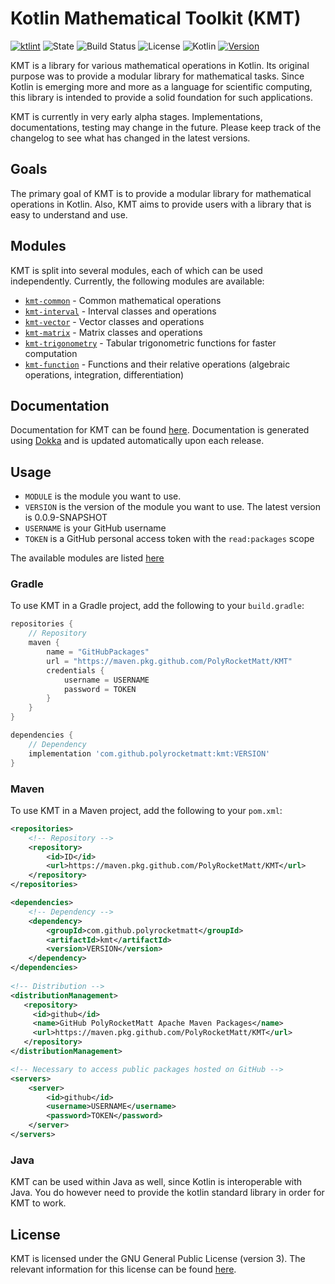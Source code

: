 # Kotlin Mathematical Toolkit (KMT)

[![ktlint](https://img.shields.io/badge/code%20style-%E2%9D%A4-FF4081.svg?style=for-the-badge)](https://ktlint.github.io/)
![State](https://img.shields.io/badge/State-ALPHA-red?style=for-the-badge)
![Build Status](https://img.shields.io/badge/Build-Passing-%2368AD63?style=for-the-badge)
![License](https://img.shields.io/badge/License-GPLv3-%2368AD63?style=for-the-badge)
![Kotlin](https://img.shields.io/badge/Kotlin-1.7.20-%233e7fa8?logo=kotlin&style=for-the-badge)
[![Version](https://img.shields.io/badge/dynamic/json?color=3e7fa8&label=version&query=version&url=https%3A%2F%2Fraw.githubusercontent.com%2FPolyRocketMatt%2FKMT%2Fmain%2Fversion.json&style=for-the-badge)](https://github.com/PolyRocketMatt/KMT/releases)

KMT is a library for various mathematical operations in Kotlin. Its original purpose was to provide
a modular library for mathematical tasks. Since Kotlin is emerging more and more as a language for 
scientific computing, this library is intended to provide a solid foundation for such applications.

KMT is currently in very early alpha stages. Implementations, documentations, testing may change in the future. Please 
keep track of the changelog to see what has changed in the latest versions.

## Goals

The primary goal of KMT is to provide a modular library for mathematical operations in Kotlin. Also, KMT aims
to provide users with a library that is easy to understand and use. 

## Modules

KMT is split into several modules, each of which can be used independently. Currently, the following modules
are available:

* [`kmt-common`](https://github.com/PolyRocketMatt/KMT/wiki/KMT-Common) - Common mathematical operations
* [`kmt-interval`](https://github.com/PolyRocketMatt/KMT/wiki/KMT-Interval) - Interval classes and operations
* [`kmt-vector`](https://github.com/PolyRocketMatt/KMT/wiki/KMT-Vector) - Vector classes and operations
* [`kmt-matrix`](https://github.com/PolyRocketMatt/KMT/wiki/KMT-Matrix) - Matrix classes and operations
* [`kmt-trigonometry`](https://github.com/PolyRocketMatt/KMT/wiki/KMT-Trigonometry) - Tabular trigonometric functions for faster computation
* [`kmt-function`](https://github.com/PolyRocketMatt/KMT/wiki/KMT-Function) - Functions and their relative operations (algebraic operations, integration, differentiation)

## Documentation

Documentation for KMT can be found [here](http://polyrocketmatt.me/KMT/). Documentation is generated
using [Dokka](https://github.com/Kotlin/dokka) and is updated automatically upon each release.

## Usage

- ```MODULE``` is the module you want to use.
- ```VERSION``` is the version of the module you want to use. The latest version is 0.0.9-SNAPSHOT
- ```USERNAME``` is your GitHub username
- ```TOKEN``` is a GitHub personal access token with the `read:packages` scope

The available modules are listed [here](#modules)

### Gradle

To use KMT in a Gradle project, add the following to your `build.gradle`:

```groovy
repositories {
    // Repository
    maven {
        name = "GitHubPackages"
        url = "https://maven.pkg.github.com/PolyRocketMatt/KMT"
        credentials {
            username = USERNAME
            password = TOKEN
        }
    }
}

dependencies {
    // Dependency
    implementation 'com.github.polyrocketmatt:kmt:VERSION'
}
```

### Maven 

To use KMT in a Maven project, add the following to your `pom.xml`:

```xml
<repositories>
    <!-- Repository -->
    <repository>
        <id>ID</id>
        <url>https://maven.pkg.github.com/PolyRocketMatt/KMT</url>
    </repository>
</repositories>

<dependencies>
    <!-- Dependency -->
    <dependency>
        <groupId>com.github.polyrocketmatt</groupId>
        <artifactId>kmt</artifactId>
        <version>VERSION</version>
    </dependency>
</dependencies>
        
<!-- Distribution -->
<distributionManagement>
   <repository>
     <id>github</id>
     <name>GitHub PolyRocketMatt Apache Maven Packages</name>
     <url>https://maven.pkg.github.com/PolyRocketMatt/KMT</url>
   </repository>
</distributionManagement>

<!-- Necessary to access public packages hosted on GitHub -->
<servers>
    <server>
        <id>github</id>
        <username>USERNAME</username>
        <password>TOKEN</password>
    </server>
</servers>
```

### Java

KMT can be used within Java as well, since Kotlin is interoperable with Java. You do however need to provide the kotlin
standard library in order for KMT to work.

## License

KMT is licensed under the GNU General Public License (version 3). The relevant information for this license can be found [here](https://www.gnu.org/licenses/gpl-3.0.html).